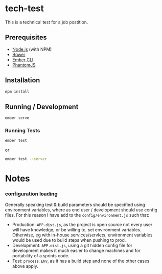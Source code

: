 # tech-test

This is a technical test for a job postition.

## Prerequisites

* [Node.js](https://nodejs.org/) (with NPM)
* [Bower](https://bower.io/)
* [Ember CLI](https://ember-cli.com/)
* [PhantomJS](http://phantomjs.org/)

## Installation

```bash
npm install
```

## Running / Development

```bash
ember serve
```

### Running Tests

```bash
ember test
```
or
```bash
ember test --server
```

# Notes

### configuration loading

Generally speaking test & build parameters should be specified using environment
variables, where as end user / development should use config files. For this
reason I have add to the `config/environment.js` such that:

 - Production: `APP.dist.js`, as the project is open source not every user will
 have knowledge, or be willing to, set environment variables. Otherwise, eg with
 in-house services/servlets, environment variables would be used due to build
 steps when pushing to prod.
 - Development: `APP.dist.js`, using a git hidden config file for development
 makes it much easier to change machines and for portability of a sprints code.
 - Test: `process.ENV`, as it has a build step and none of the other cases above
 apply.
